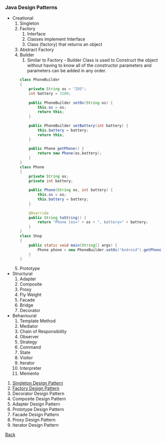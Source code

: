 ### Java Design Patterns

* Creational
  1. Singleton
  1. Factory
      1. Interface
      1. Classes implement Interface
      1. Class (factory) that returns an object 
  1. Abstract Factory
  1. Builder
      1. Similar to Factory - Builder Class is used to Construct the object without having to know all of the constructor parameters and parameters can be added in any order.
      ```java
      class PhoneBuilder
      {
          private String os = "IOS";
          int battery = 3100;
          
          public PhoneBuilder setOs(String os) {
              this.os = os;
              return this;
          }
          
          public PhoneBuilder setBattery(int battery) {
              this.battery = battery;
              return this;
          }
          
          public Phone getPhone() {
              return new Phone(os,battery);
          }
      }
      class Phone
      {
          private String os;
          private int battery;
          
          public Phone(String os, int battery) {
              this.os = os;
              this.battery = battery;
          }
          
          @Override
          public String toString() {
              return "Phone [os=" + os + ", battery=" + battery;
          }
      }
      class Shop
      {
          public static void main(String[] args) {
              Phone phone = new PhoneBuilder.setOs("Android").getPhone();
          }
      }
      ```
  1. Prototype
* Structural
  1. Adapter
  1. Composite
  1. Proxy
  1. Fly Weight
  1. Facade
  1. Bridge
  1. Decorator
* Behavioural
  1. Template Method
  1. Mediator
  1. Chain of Responsibility
  1. Observer
  1. Strategy
  1. Command
  1. State
  1. Visitor
  1. Iterator
  1. Interpreter
  1. Memento

1. [Singleton Design Pattern](singleton/README.md)
1. [Factory Design Pattern](https://howtodoinjava.com/design-patterns/creational/implementing-factory-design-pattern-in-java/)
1. Decorator Design Pattern
1. Composite Design Pattern
1. Adapter Design Pattern
1. Prototype Design Pattern
1. Facade Design Pattern
1. Proxy Design Pattern
1. Iterator Design Pattern

[Back](../../../tree/java/)

